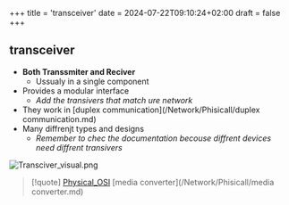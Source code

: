 +++
title = 'transceiver'
date = 2024-07-22T09:10:24+02:00
draft = false
+++

## transceiver
- **Both Transsmiter and Reciver**
	- Ussualy in a single component
- Provides a modular interface 
	- *Add the transivers that match ure network*
- They work in [duplex communication](/Network/Phisicall/duplex communication.md)
- Many diffrenjt types and designs 
	-  *Remember to chec the documentation becouse diffrent devices need diffrent transivers*

![Transciver_visual.png](/Notes/Transciver_visual.png)

>[!quote] [Physical_OSI](/Network/Ref_OSI/Physical_OSI.md) [media converter](/Network/Phisicall/media converter.md)